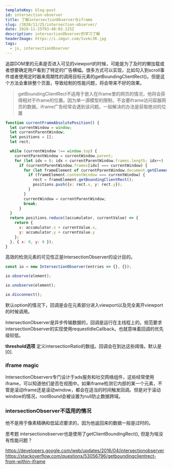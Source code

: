 ```yaml
---
templateKey: blog-post
id: intersection-observer
title: 了解intersectionObserver与iframe
slug: /2020/11/25/intersection-observer/
date: 2020-11-25T03:48:03.125Z
description: intersectionObserver的学习了解
headerImage: https://i.imgur.com/Ivxkc3R.jpg
tags:
  - js, intersectionObserver
---
```


追踪DOM里的元素是否进入可见的viewport的时候，可能是为了及时的懒加载或者想要确定用户看到了特定的广告横幅。很多方式可以实现，比如勾入到scroll事件或者使用定时器来周期性的调用目标元素的getBoundingClientRect()。但是这个方法会重排整个页面，导致绘制的性能问题，将会带来不好的效果。
> getBoundingClientRect不适用于嵌入在iframe里的网页的情况，他将会获得相对于iframe的位置。因为单一源模型的限制，不会要iframe访问容器网页的数据。iframe广告经常会遇到该问题。一般解决的办法是获取绝对的位置
``` javascript
function currentFrameAbsolutePosition() {
  let currentWindow = window;
  let currentParentWindow;
  let positions = [];
  let rect;

  while (currentWindow !== window.top) {
    currentParentWindow = currentWindow.parent;
    for (let idx = 0; idx < currentParentWindow.frames.length; idx++)
      if (currentParentWindow.frames[idx] === currentWindow) {
        for (let frameElement of currentParentWindow.document.getElementsByTagName('iframe')) {
          if (frameElement.contentWindow === currentWindow) {
            rect = frameElement.getBoundingClientRect();
            positions.push({x: rect.x, y: rect.y});
          }
        }
        currentWindow = currentParentWindow;
        break;
      }
  }
  return positions.reduce((accumulator, currentValue) => {
    return {
      x: accumulator.x + currentValue.x,
      y: accumulator.y + currentValue.y
    };
  }, { x: 0, y: 0 });
}
```

高效的检测元素的可见性正是IntersectionObserver的设计目的。

``` javascript
const io = new IntersectionObserver(entries => {}, {});

io.observe(element);

io.unobserve(element);

io.disconnect();

```
默认option的情况下，回调是会在元素部分进入viewport以及完全离开viewport的时候调用。

IntersectionObserver是异步传输数据的，回调是运行在主线程上的。规范要求intersectionObserver的实现使用requestIdleCallback。也就意味着回调的优先级较低。


**threshold选项**
定义intersectionRatio的数组。回调会在到达这些阈值。默认是[0].

### iframe magic
IntersectionObservers专门设计于ads服务和社交网络组件，这些经常使用iframe，可以知道他们是否在视图中。如果iframe检测它内部的某一个元素，不管是滚动iframe还是滚动window，都会在适当的时间触发回调。但是对于滚动window的情况，rootBound会被设置为null防止数据跨域。

### intersectionObserver不适用的情况
他不是用于像素精确和低延迟要求的，因为他返回来的数据一般是过时的。




思考题
intersectionobserver也是使用了getClientBoundingRect(), 但是为啥没有性能问题？









https://developers.google.com/web/updates/2016/04/intersectionobserver
https://stackoverflow.com/questions/53056796/getboundingclientrect-from-within-iframe



